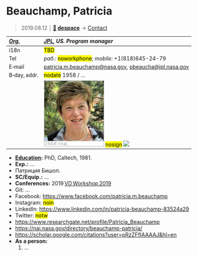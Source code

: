 # Beauchamp, Patricia
> 2019.08.12 ┊ **[🚀](../index/index.md) [despace](index.md)** → [Contact](contact.md)

|*[Org.](contact.md)*|*[JPL](zz_jpl.md), US. Program manager*|
|:--|:--|
|i18n| <mark>TBD</mark> |
|Tel|*раб.:* <mark>noworkphone</mark>; *mobile:* +1(818)645-24-79 |
|E‑mail| <patricia.m.beauchamp@nasa.gov>, <pbeaucha@jpl.nasa.gov> |
|B‑day, addr.| <mark>nodate</mark> 1958 / … |
|| [![](f/contact/b/beauchamp_001_photo_thumb.jpg)](f/contact/b/beauchamp_001_photo.jpg) <mark>nosign</mark> [![](f/contact//_001_sign_thumb.jpg)](f/contact//_001_sign.png) |

   - **[Education](edu.md):** PhD, Caltech, 1981.
   - **Exp.:** …
   - Патриция Бишоп.
   - **SC/Equip.:** …
   - **Conferences:** 2019 [VD Workshop 2019](vdws2019.md)
   - Git: …
   - Facebook: <https://www.facebook.com/patricia.m.beauchamp>
   - Instagram: <mark>noin</mark>
   - LinkedIn: <https://www.linkedin.com/in/patricia-beauchamp-83524a29>
   - Twitter: <mark>notw</mark>
   - <https://www.researchgate.net/profile/Patricia_Beauchamp>
   - <https://nai.nasa.gov/directory/beauchamp-patricia/>
   - <https://scholar.google.com/citations?user=pRzZFfIAAAAJ&hl=en>
   - **As a person:**
      1. …
